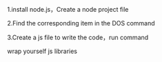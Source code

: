  1.install node.js，Create a node project file
 
 2.Find the corresponding item in the DOS command
 
 3.Create a js file to write the code，run command

 
 wrap yourself js libraries
	

